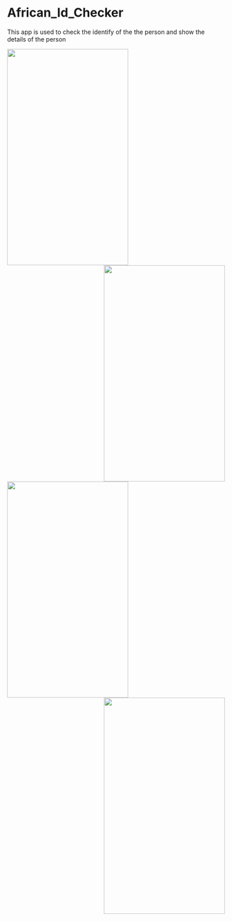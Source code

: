 # African_Id_Checker

This app is used to check the identify of the the person and show the details of the person


<img src="https://user-images.githubusercontent.com/38129975/59323939-7be79d00-8cfa-11e9-8564-3d58bbacea9d.jpeg" width="280px" height="500px"><img src="https://user-images.githubusercontent.com/38129975/59323946-86099b80-8cfa-11e9-996e-77108dd5188a.jpeg" width="280px" height="500px" align="right">

<img src="https://user-images.githubusercontent.com/38129975/59323966-94f04e00-8cfa-11e9-847d-9a837272c123.jpeg" width="280px" height="500px"><img src="https://user-images.githubusercontent.com/38129975/59323979-a20d3d00-8cfa-11e9-89e2-b2d3b61516c2.jpeg" width="280px" height="500px" align="right">
